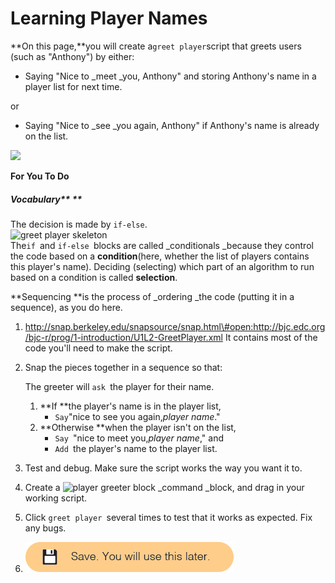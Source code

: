 # Learning Player Names

**On this page,**you will create a`greet player`script that greets users \(such as "Anthony"\) by either:

* Saying "Nice to _meet _you, Anthony" and storing Anthony's name in a player list for next time.

or

* Saying "Nice to _see _you again, Anthony" if Anthony's name is already on the list.

![](http://bjc.edc.org/bjc-r/img/1-introduction/U1ImageVideoAddendum_img/U1L2P4-MeetGreet.gif)  
  
**For You To Do**

##### Vocabulary** **

The decision is made by `if-else`.  
![](http://bjc.edc.org/bjc-r/img/1-introduction/greet-player-skeleton.png "greet player skeleton")  
The`if `and `if-else `blocks are called _conditionals _because they control the code based on a **condition**\(here, whether the list of players contains this player's name\). Deciding \(selecting\) which part of an algorithm to run based on a condition is called **selection**.

**Sequencing **is the process of _ordering _the code \(putting it in a sequence\), as you do here.

1. http://snap.berkeley.edu/snapsource/snap.html\#open:http://bjc.edc.org/bjc-r/prog/1-introduction/U1L2-GreetPlayer.xml It contains most of the code you'll need to make the script.
2. Snap the pieces together in a sequence so that:

   The greeter will `ask `the player for their name.
   1. **If **the player's name is in the player list,
      * `Say`"nice to see you again,_player name_."
   2. **Otherwise **when the player isn't on the list,
      * `Say `"nice to meet you,_player name_," and
      * `Add `the player's name to the player list.

3. Test and debug. Make sure the script works the way you want it to.
4. Create a ![](http://bjc.edc.org/bjc-r/img/1-introduction/greet-player.png "player greeter block") _command _block, and drag in your working script.

5. Click `greet player `several times to test that it works as expected. Fix any bugs.

6. ![](/assets/save_use_later.png)



